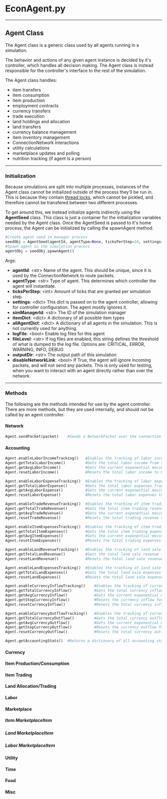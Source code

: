 # EconAgent.py
---
## Agent Class
The Agent class is a generic class used by all agents running in a simulation.

The behavior and actions of any given agent instance is decided by it's controller, which handles all decision making.
The Agent class is instead responsible for the controller's interface to the rest of the simulation.

The Agent class handles:
* item transfers
* item consumption
* item production
* employment contracts
* currency transfers
* trade execution
* land holdings and allocation
* land transfers
* currency balance management
* item inventory management
* ConnectionNetwork interactions
* utility calculations
* marketplace updates and polling
* nutrition tracking (if agent is a person)

---
### Initialization
Because simulations are split into multiple processes, instances of the Agent class cannot be initialized outside of the process they'll be run in. 
This is because they contain [thread locks](https://docs.python.org/3/library/threading.html#lock-objects), which cannot be pickled, and therefore cannot be transfered between two different processes.

To get around this, we instead initialize agents indirectly using the **AgentSeed** class. This class is just a container for the initialization variables needed by the Agent class. Once the AgentSeed is passed to it's home process, the Agent can be initialized by calling the spawnAgent method.
```python
#Create agent seed in manager process
seedObj = AgentSeed(agentId, agentType=None, ticksPerStep=24, settings={}, simManagerId=None, itemDict=None, allAgentDict=None, logFile=True, fileLevel="INFO", outputDir="OUTPUT", disableNetworkLink=False)
#Spawn agent in the simulation process
agentObj = seedObj.spawnAgent()
```
Args:
* **agentId**: \<str\> Name of the agent. This should be unique, since it is used by the ConnectionNetwork to route packets.
* **agentType**: \<str\> Type of agent. This determines which controller the agent will instantiate.
* **ticksPerStep**: \<int\> Amount of ticks that are granted per simulation step.
* **settings**: \<dict\> This dict is passed on to the agent controller, allowing for controller configuration. The agent mostly ignores it.
* **simManagerId**: \<str\> The ID of the simulation manager
* **itemDict**: \<dict\> A dictionary of all possible item types
* **allAgentDict**: \<dict\> A dictionary of all agents in the simulation. This is not currently used for anything.
* **logFile**: \<bool\> Enable log files for this agent
* **fileLevel**: \<str\> If log files are enabled, this string defines the threshold of what is dumped to the log file. Options are: CRITICAL, ERROR, WARNING, INFO, DEBUG
* **outputDir**: \<str\> The output path of this simulation
* **disableNetworkLink**: \<bool\> If True, the agent will ignore incoming packets, and will not send any packets. This is only used for testing, when you want to interact with an agent directly rather than over the network.

---
### Methods
The following are the methods intended for use by the agent controller. There are more methods, but they are used internally, and should not be called by an agent controller.

#### Network
```python
Agent.sendPacket(packet)	#Sends a NetworkPacket over the connection network.
```

#### Accounting
```python
Agent.enableLaborIncomeTracking()	#Enables the tracking of labor income.
Agent.getTotalLaborIncome()			#Gets the total labor income from the start of the simulation.
Agent.getAvgLaborIncome()			#Gets the current exponential moving average labor income per step. 
Agent.resetLaborIncome()			#Resets the total labor income to 0. 
```
```python
Agent.enableLaborExpenseTracking()	#Enables the tracking of labor expenses.
Agent.getTotalLaborExpense()		#Gets the total labor expenses from the start of the simulation.
Agent.getAvgLaborExpense()			#Gets the current exponential moving average labor expenses per step. 
Agent.resetLaborExpense()			#Resets the total labor expenses to 0. 
```
```python
Agent.enableTradeRevenueTracking()	#Enables the tracking of item trading revenue.
Agent.getTotalTradeRevenue()		#Gets the total item trading revenue from the start of the simulation.
Agent.getAvgTradeRevenue()			#Gets the current exponential moving average trading revenue per step. 
Agent.resetTradeRevenue()			#Resets the total trading revenue to 0. 
```
```python
Agent.enableItemExpensesTracking()	#Enables the tracking of item trading expenses.
Agent.getTotalItemExpenses()		#Gets the total item trading expenses from the start of the simulation.
Agent.getAvgItemExpenses()			#Gets the current exponential moving average trading expenses per step. 
Agent.resetItemExpenses()			#Resets the total trading expenses to 0. 
```
```python
Agent.enableLandRevenueTracking()	#Enables the tracking of land sale revenue.
Agent.getTotalLandRevenue()			#Gets the total land sale revenue from the start of the simulation. 
Agent.resetLandRevenue()			#Resets the total land sale revenue to 0. 
```
```python
Agent.enableLandExpensesTracking()	#Enables the tracking of land sale expenses.
Agent.getTotalLandExpenses()		#Gets the total land sale expenses from the start of the simulation. 
Agent.resetLandExpenses()			#Resets the total land sale expenses to 0. 
```
```python
Agent.enableCurrencyInflowTracking()	#Enables the tracking of currency inflow.
Agent.getTotalCurrencyInflow()			#Gets the total currency inflow from the start of the simulation.
Agent.getAvgCurrencyInflow()			#Gets the current exponential moving average of curreny inflow per step. 
Agent.getStepCurrencyInflow()			#Resets the currency inflow for the previous simulation step. 
Agent.resetCurrencyInflow()				#Resets the total currency inflow to 0. 
```
```python
Agent.enableCurrencyOutflowTracking()	#Enables the tracking of currency outflow.
Agent.getTotalCurrencyOutflow()			#Gets the total currency outflow from the start of the simulation.
Agent.getAvgCurrencyOutflow()			#Gets the current exponential moving average of curreny outflow per step. 
Agent.getStepCurrencyOutflow()			#Resets the currency outflow for the previous simulation step. 
Agent.resetCurrencyOutflow()			#Resets the total currency outflow to 0. 
```
```python
Agent.getAccountingStats()	#Returns a dictionary of all accounting stats
```

#### Currency

#### Item Production/Consumption

#### Item Trading

#### Land Allocation/Trading

#### Labor

#### Marketplace

##### Item MarketplaceItem

##### Land MarketplaceItem

##### Labor MarketplaceItem

#### Utility

#### Time

#### Food

#### Misc